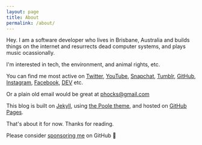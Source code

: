 ```yaml
---
layout: page
title: About
permalink: /about/
---
```


Hey. I am a software developer who lives in Brisbane, Australia and builds things on the internet and resurrects dead computer systems, and plays music ocassionally.

I'm interested in tech, the environment, and animal rights, etc.

You can find me most active on [Twitter](https://twitter.com/phocks), [YouTube](https://www.youtube.com/channel/UCdFaHY7gBbp9m9xGF0mwqFg), [Snapchat](https://www.snapchat.com/add/phocksx), [Tumblr](http://phocks.tumblr.com), [GitHub](https://github.com/phocks), [Instagram](http://instagram.com/phocks), [Facebook](https://facebook.com/phocks), [DEV](https://dev.to/phocks) etc.

Or a plain old email would be great at [phocks@gmail.com](mailto:phocks@gmail.com)

This blog is built on [Jekyll](http://jekyllrb.com/), using [the Poole theme](https://github.com/poole/poole), and hosted on [GitHub Pages](https://pages.github.com/).

That's about it for now. Thanks for reading.

Please consider <a href="https://github.com/sponsors/phocks">sponsoring me</a> on GitHub 🙏
